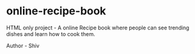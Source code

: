 # online-recipe-book
HTML only project - A online Recipe book where people can see trending dishes and learn how to cook them.

Author - Shiv
